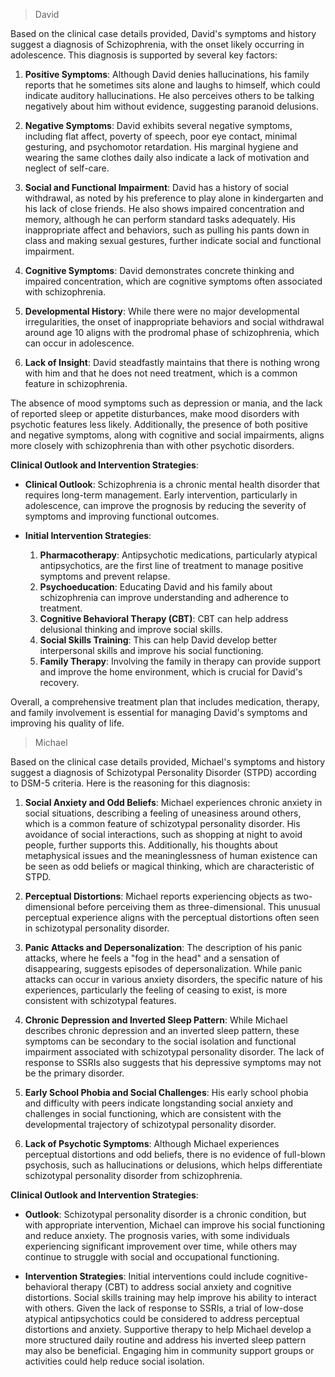 >	David

Based on the clinical case details provided, David's symptoms and history suggest a diagnosis of Schizophrenia, with the onset likely occurring in adolescence. This diagnosis is supported by several key factors:

1. **Positive Symptoms**: Although David denies hallucinations, his family reports that he sometimes sits alone and laughs to himself, which could indicate auditory hallucinations. He also perceives others to be talking negatively about him without evidence, suggesting paranoid delusions.

2. **Negative Symptoms**: David exhibits several negative symptoms, including flat affect, poverty of speech, poor eye contact, minimal gesturing, and psychomotor retardation. His marginal hygiene and wearing the same clothes daily also indicate a lack of motivation and neglect of self-care.

3. **Social and Functional Impairment**: David has a history of social withdrawal, as noted by his preference to play alone in kindergarten and his lack of close friends. He also shows impaired concentration and memory, although he can perform standard tasks adequately. His inappropriate affect and behaviors, such as pulling his pants down in class and making sexual gestures, further indicate social and functional impairment.

4. **Cognitive Symptoms**: David demonstrates concrete thinking and impaired concentration, which are cognitive symptoms often associated with schizophrenia.

5. **Developmental History**: While there were no major developmental irregularities, the onset of inappropriate behaviors and social withdrawal around age 10 aligns with the prodromal phase of schizophrenia, which can occur in adolescence.

6. **Lack of Insight**: David steadfastly maintains that there is nothing wrong with him and that he does not need treatment, which is a common feature in schizophrenia.

The absence of mood symptoms such as depression or mania, and the lack of reported sleep or appetite disturbances, make mood disorders with psychotic features less likely. Additionally, the presence of both positive and negative symptoms, along with cognitive and social impairments, aligns more closely with schizophrenia than with other psychotic disorders.

**Clinical Outlook and Intervention Strategies**:
- **Clinical Outlook**: Schizophrenia is a chronic mental health disorder that requires long-term management. Early intervention, particularly in adolescence, can improve the prognosis by reducing the severity of symptoms and improving functional outcomes.

- **Initial Intervention Strategies**:
  1. **Pharmacotherapy**: Antipsychotic medications, particularly atypical antipsychotics, are the first line of treatment to manage positive symptoms and prevent relapse.
  2. **Psychoeducation**: Educating David and his family about schizophrenia can improve understanding and adherence to treatment.
  3. **Cognitive Behavioral Therapy (CBT)**: CBT can help address delusional thinking and improve social skills.
  4. **Social Skills Training**: This can help David develop better interpersonal skills and improve his social functioning.
  5. **Family Therapy**: Involving the family in therapy can provide support and improve the home environment, which is crucial for David's recovery.

Overall, a comprehensive treatment plan that includes medication, therapy, and family involvement is essential for managing David's symptoms and improving his quality of life.

>	Michael

Based on the clinical case details provided, Michael's symptoms and history suggest a diagnosis of Schizotypal Personality Disorder (STPD) according to DSM-5 criteria. Here is the reasoning for this diagnosis:

1. **Social Anxiety and Odd Beliefs**: Michael experiences chronic anxiety in social situations, describing a feeling of uneasiness around others, which is a common feature of schizotypal personality disorder. His avoidance of social interactions, such as shopping at night to avoid people, further supports this. Additionally, his thoughts about metaphysical issues and the meaninglessness of human existence can be seen as odd beliefs or magical thinking, which are characteristic of STPD.

2. **Perceptual Distortions**: Michael reports experiencing objects as two-dimensional before perceiving them as three-dimensional. This unusual perceptual experience aligns with the perceptual distortions often seen in schizotypal personality disorder.

3. **Panic Attacks and Depersonalization**: The description of his panic attacks, where he feels a "fog in the head" and a sensation of disappearing, suggests episodes of depersonalization. While panic attacks can occur in various anxiety disorders, the specific nature of his experiences, particularly the feeling of ceasing to exist, is more consistent with schizotypal features.

4. **Chronic Depression and Inverted Sleep Pattern**: While Michael describes chronic depression and an inverted sleep pattern, these symptoms can be secondary to the social isolation and functional impairment associated with schizotypal personality disorder. The lack of response to SSRIs also suggests that his depressive symptoms may not be the primary disorder.

5. **Early School Phobia and Social Challenges**: His early school phobia and difficulty with peers indicate longstanding social anxiety and challenges in social functioning, which are consistent with the developmental trajectory of schizotypal personality disorder.

6. **Lack of Psychotic Symptoms**: Although Michael experiences perceptual distortions and odd beliefs, there is no evidence of full-blown psychosis, such as hallucinations or delusions, which helps differentiate schizotypal personality disorder from schizophrenia.

**Clinical Outlook and Intervention Strategies**:
- **Outlook**: Schizotypal personality disorder is a chronic condition, but with appropriate intervention, Michael can improve his social functioning and reduce anxiety. The prognosis varies, with some individuals experiencing significant improvement over time, while others may continue to struggle with social and occupational functioning.

- **Intervention Strategies**: Initial interventions could include cognitive-behavioral therapy (CBT) to address social anxiety and cognitive distortions. Social skills training may help improve his ability to interact with others. Given the lack of response to SSRIs, a trial of low-dose atypical antipsychotics could be considered to address perceptual distortions and anxiety. Supportive therapy to help Michael develop a more structured daily routine and address his inverted sleep pattern may also be beneficial. Engaging him in community support groups or activities could help reduce social isolation.
